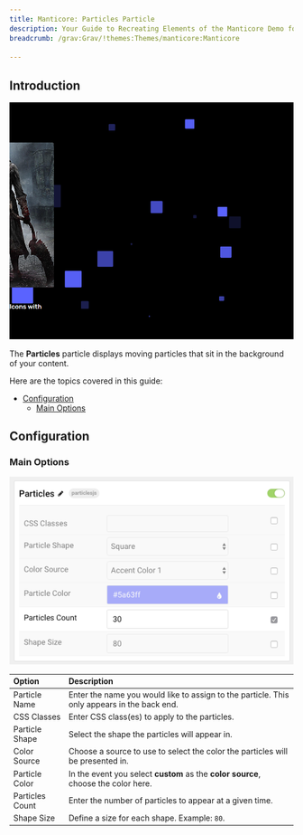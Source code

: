 ```yaml
---
title: Manticore: Particles Particle
description: Your Guide to Recreating Elements of the Manticore Demo for Grav
breadcrumb: /grav:Grav/!themes:Themes/manticore:Manticore

---
```


## Introduction

![](assets/particle_particles1.png)

The **Particles** particle displays moving particles that sit in the background of your content.

Here are the topics covered in this guide:

* [Configuration](#configuration)
    - [Main Options](#main-options)

## Configuration

### Main Options

![](assets/particle_particles2.png)

| Option          | Description                                                                                 |
|:--------------- |:------------------------------------------------------------------------------------------- |
| Particle Name   | Enter the name you would like to assign to the particle. This only appears in the back end. |
| CSS Classes     | Enter CSS class(es) to apply to the particles.                                              |
| Particle Shape  | Select the shape the particles will appear in.                                              |
| Color Source    | Choose a source to use to select the color the particles will be presented in.              |
| Particle Color  | In the event you select **custom** as the **color source**, choose the color here.          |
| Particles Count | Enter the number of particles to appear at a given time.                                    |
| Shape Size      | Define a size for each shape. Example: `80`.                                                |
